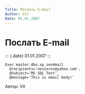 ```yaml
---
Title: Послать E-mail
Author: Vit
Date: 01.01.2007
---
```



Послать E-mail
==============

::: {.date}
01.01.2007
:::

    Exec master.dbo.xp_sendmail 
      @recipients='nevzorov@yahoo.com', 
      @Subject='MS SQL Test',
      @message='This is email body!'

Автор: Vit
